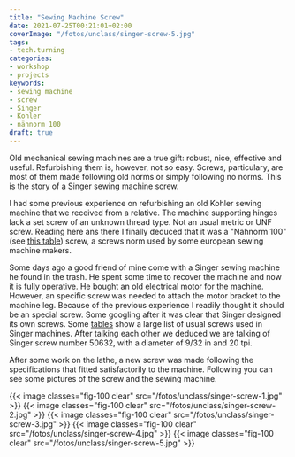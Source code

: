 ```yaml
---
title: "Sewing Machine Screw"
date: 2021-07-25T00:21:01+02:00
coverImage: "/fotos/unclass/singer-screw-5.jpg"
tags:
- tech.turning
categories:
- workshop
- projects
keywords:
- sewing machine
- screw
- Singer
- Kohler
- nähnorm 100
draft: true
---
```


Old mechanical sewing machines are a true gift: robust, nice,
effective and useful. Refurbishing them is, however, not so
easy. Screws, particulary, are most of them made following old norms
or simply following no norms. This is the story of a Singer sewing
machine screw.

<!--more-->

I had some previous experience on refurbishing an old Kohler sewing
machine that we received from a relative. The machine supporting
hinges lack a set screw of an unknown thread type. Not an usual metric
or UNF screw. Reading here ans there I finally deduced that it was a
"Nähnorm 100" (see [this
table](https://www.gewinde-normen.de/en/sewing-machine-thread.html
"Nähnorm 100 screws table")) screw, a screws norm used by some
european sewing machine makers.

Some days ago a good friend of mine come with a Singer sewing machine
he found in the trash. He spent some time to recover the machine and
now it is fully operative. He bought an old electrical motor for the
machine. However, an specific screw was needed to attach the motor
bracket to the machine leg. Because of the previous experience I
readily thought it should be an special screw. Some googling after it
was clear that Singer designed its own screws. Some
[tables](https://www.singersewinginfo.co.uk/screw_threads "Singer
screws table") show a large list of usual screws used in Singer
machines. After talking each other we deduced we are talking of Singer
screw number 50632, with a diameter of 9/32 in and 20 tpi.

After some work on the lathe, a new screw was made following the
specifications that fitted satisfactorily to the machine. Following
you can see some pictures of the screw and the sewing machine.

{{< image classes="fig-100 clear"  src="/fotos/unclass/singer-screw-1.jpg" >}}
{{< image classes="fig-100 clear"  src="/fotos/unclass/singer-screw-2.jpg" >}}
{{< image classes="fig-100 clear"  src="/fotos/unclass/singer-screw-3.jpg" >}}
{{< image classes="fig-100 clear"  src="/fotos/unclass/singer-screw-4.jpg" >}}
{{< image classes="fig-100 clear"  src="/fotos/unclass/singer-screw-5.jpg" >}}
